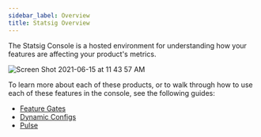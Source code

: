 ```yaml
---
sidebar_label: Overview
title: Statsig Overview
---
```


The Statsig Console is a hosted environment for understanding how your features are affecting your product's metrics.

![Screen Shot 2021-06-15 at 11 43 57 AM](https://user-images.githubusercontent.com/82126616/122106614-002ff780-cdcf-11eb-95be-7e875b199ac4.png)

To learn more about each of these products, or to walk through how to use each of these features in the console, see the following guides:

- [Feature Gates](/console/featureGates/introduction)
- [Dynamic Configs](/console/dynamicConfig)
- [Pulse](/console/pulse)
